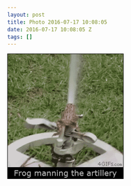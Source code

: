 ```yaml
---
layout: post
title: Photo 2016-07-17 10:08:05
date: 2016-07-17 10:08:05 Z
tags: []
---
```

![](/media/2016/07/147536181404.gif)
